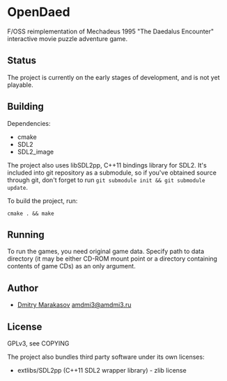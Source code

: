 # OpenDaed

F/OSS reimplementation of Mechadeus 1995 "The Daedalus
Encounter" interactive movie puzzle adventure game.

## Status

The project is currently on the early stages of development, and
is not yet playable.

## Building

Dependencies:

* cmake
* SDL2
* SDL2_image

The project also uses libSDL2pp, C++11 bindings library for SDL2.
It's included into git repository as a submodule, so if you've
obtained source through git, don't forget to run ```git submodule
init && git submodule update```.

To build the project, run:

```
cmake . && make
```

## Running

To run the games, you need original game data. Specify path to data
directory (it may be either CD-ROM mount point or a directory
containing contents of game CDs) as an only argument.

## Author

* [Dmitry Marakasov](https://github.com/AMDmi3) <amdmi3@amdmi3.ru>

## License

GPLv3, see COPYING

The project also bundles third party software under its own licenses:

* extlibs/SDL2pp (C++11 SDL2 wrapper library) - zlib license
